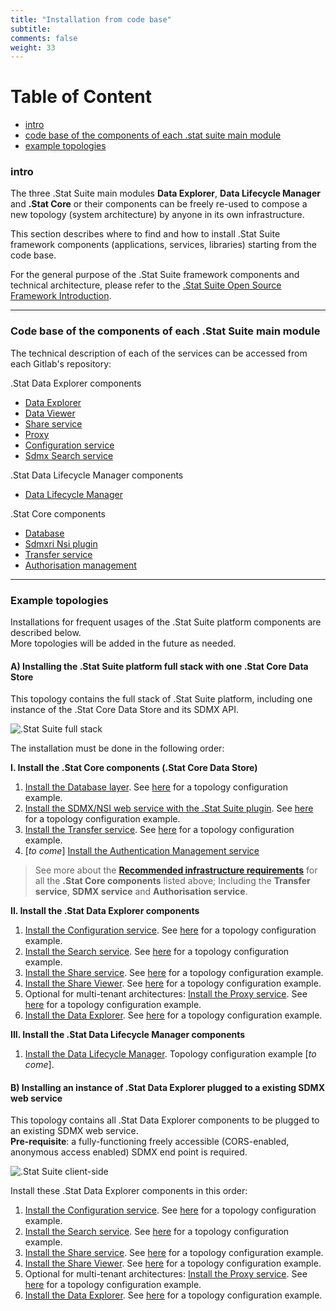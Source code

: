 ```yaml
---
title: "Installation from code base"
subtitle: 
comments: false
weight: 33
---
```


# Table of Content
- [intro](#intro)
- [code base of the components of each .stat suite main module](#code-base-of-the-components-of-each-stat-suite-main-module)
- [example topologies](#example-topologies)

### intro

The three .Stat Suite main modules **Data Explorer**, **Data Lifecycle Manager** and **.Stat Core** or their components can be freely re-used to compose a new topology (system architecture) by anyone in its own infrastructure.

This section describes where to find and how to install .Stat Suite framework components (applications, services, libraries) starting from the code base.

For the general purpose of the .Stat Suite framework components and technical architecture, please refer to the [.Stat Suite Open Source Framework
Introduction](https://sis-cc.gitlab.io/dotstatsuite-documentation/getting-started/framework/).

---

### Code base of the components of each .Stat Suite main module  

The technical description of each of the services can be accessed from each Gitlab's repository:<br>

.Stat Data Explorer components

- [Data Explorer](https://gitlab.com/sis-cc/.stat-suite/dotstatsuite-data-explorer)
- [Data Viewer](https://gitlab.com/sis-cc/.stat-suite/dotstatsuite-data-viewer)
- [Share service](https://gitlab.com/sis-cc/.stat-suite/dotstatsuite-share)
- [Proxy](https://gitlab.com/sis-cc/.stat-suite/dotstatsuite-proxy)
- [Configuration service](https://gitlab.com/sis-cc/.stat-suite/dotstatsuite-config)
- [Sdmx Search service](https://gitlab.com/sis-cc/.stat-suite/dotstatsuite-sdmx-faceted-search)

.Stat Data Lifecycle Manager components

- [Data Lifecycle Manager](https://gitlab.com/sis-cc/.stat-suite/dotstatsuite-data-lifecycle-manager)

.Stat Core components

- [Database](https://gitlab.com/sis-cc/.stat-suite/dotstatsuite-core-data-access)
- [Sdmxri Nsi plugin](https://gitlab.com/sis-cc/.stat-suite/dotstatsuite-core-sdmxri-nsi-plugin)
- [Transfer service](https://gitlab.com/sis-cc/.stat-suite/dotstatsuite-core-transfer)
- [Authorisation management](https://gitlab.com/sis-cc/.stat-suite/dotstatsuite-core-auth-management)

---

### Example topologies  

Installations for frequent usages of the .Stat Suite platform components are described below.  
More topologies will be added in the future as needed.


#### A) Installing the .Stat Suite platform full stack with one .Stat Core Data Store
This topology contains the full stack of .Stat Suite platform, including one instance of the .Stat Core Data Store and its SDMX API.  

![.Stat Suite full stack](/images/One_Internal_Space.png)

The installation must be done in the following order:  

**I. Install the .Stat Core components (.Stat Core Data Store)**  

1. [Install the Database layer](https://gitlab.com/sis-cc/.stat-suite/dotstatsuite-core-data-access/blob/master/docs/installation/CodeBaseApproach.md). See [here](https://gitlab.com/sis-cc/.stat-suite/dotstatsuite-kube-core-rp/blob/master/qa/mssql.yaml) for a topology configuration example.
1. [Install the SDMX/NSI web service with the .Stat Suite plugin](https://gitlab.com/sis-cc/.stat-suite/dotstatsuite-core-sdmxri-nsi-plugin/blob/develop/docs/installation/CodeBaseApproach.md). See [here](https://gitlab.com/sis-cc/.stat-suite/dotstatsuite-kube-core-rp/blob/master/qa/nsi.yaml) for a topology configuration example.
1. [Install the Transfer service](https://gitlab.com/sis-cc/.stat-suite/dotstatsuite-core-transfer/blob/develop/docs/installation/CodeBaseApproach.md). See [here](https://gitlab.com/sis-cc/.stat-suite/dotstatsuite-kube-core-rp/blob/master/qa/transfer.yaml) for a topology configuration example.
1. [*to come*] [Install the Authentication Management service](https://gitlab.com/sis-cc/.stat-suite/dotstatsuite-core-auth-management)

>  See more about the **[Recommended infrastructure requirements](/getting-started/installation/infrastructure_requirements)** for all the **.Stat Core components** listed above; Including the **Transfer service**, **SDMX service** and **Authorisation service**. 

**II. Install the .Stat Data Explorer components**  

1. [Install the Configuration service](https://gitlab.com/sis-cc/.stat-suite/dotstatsuite-config). See [here](https://gitlab.com/sis-cc/.stat-suite/dotstatsuite-kube-rp/blob/master/staging/config.yaml) for a topology configuration example.
1. [Install the Search service](https://gitlab.com/sis-cc/.stat-suite/dotstatsuite-sdmx-faceted-search). See [here](https://gitlab.com/sis-cc/.stat-suite/dotstatsuite-kube-rp/blob/master/staging/sfs.yaml) for a topology configuration example.
1. [Install the Share service](https://gitlab.com/sis-cc/.stat-suite/dotstatsuite-share). See [here](https://gitlab.com/sis-cc/.stat-suite/dotstatsuite-kube-rp/blob/master/staging/share.yaml) for a topology configuration example.
1. [Install the Share Viewer](https://gitlab.com/sis-cc/.stat-suite/dotstatsuite-data-viewer). See [here](https://gitlab.com/sis-cc/.stat-suite/dotstatsuite-kube-rp/blob/master/staging/data-viewer.yml) for a topology configuration example.
1. Optional for multi-tenant architectures: [Install the Proxy service](https://gitlab.com/sis-cc/.stat-suite/dotstatsuite-proxy). See [here](https://gitlab.com/sis-cc/.stat-suite/dotstatsuite-kube-rp/blob/master/staging/proxy.yaml) for a topology configuration example.
1. [Install the Data Explorer](https://gitlab.com/sis-cc/.stat-suite/dotstatsuite-data-explorer). See [here](https://gitlab.com/sis-cc/.stat-suite/dotstatsuite-kube-rp/blob/master/staging/data-explorer.yaml) for a topology configuration example.

**III. Install the .Stat Data Lifecycle Manager components**  

1. [Install the Data Lifecycle Manager](https://gitlab.com/sis-cc/.stat-suite/dotstatsuite-data-lifecycle-manager). Topology configuration example [*to come*].


#### B) Installing an instance of .Stat Data Explorer plugged to a existing SDMX web service
This topology contains all .Stat Data Explorer components to be plugged to an existing SDMX web service.  
**Pre-requisite**: a fully-functioning freely accessible (CORS-enabled, anonymous access enabled) SDMX end point is required.  

![.Stat Suite client-side](/images/External_SDMX.png)

Install these .Stat Data Explorer components in this order:

1. [Install the Configuration service](https://gitlab.com/sis-cc/.stat-suite/dotstatsuite-config). See [here](https://gitlab.com/sis-cc/.stat-suite/dotstatsuite-kube-rp/blob/master/staging/config.yaml) for a topology configuration example.
1. [Install the Search service](https://gitlab.com/sis-cc/.stat-suite/dotstatsuite-sdmx-faceted-search). See [here](https://gitlab.com/sis-cc/.stat-suite/dotstatsuite-kube-rp/blob/master/staging/sfs.yaml) for a topology configuration example.
1. [Install the Share service](https://gitlab.com/sis-cc/.stat-suite/dotstatsuite-share). See [here](https://gitlab.com/sis-cc/.stat-suite/dotstatsuite-kube-rp/blob/master/staging/share.yaml) for a topology configuration example.
1. [Install the Share Viewer](https://gitlab.com/sis-cc/.stat-suite/dotstatsuite-data-viewer). See [here](https://gitlab.com/sis-cc/.stat-suite/dotstatsuite-kube-rp/blob/master/staging/data-viewer.yml) for a topology configuration example.
1. Optional for multi-tenant architectures: [Install the Proxy service](https://gitlab.com/sis-cc/.stat-suite/dotstatsuite-proxy). See [here](https://gitlab.com/sis-cc/.stat-suite/dotstatsuite-kube-rp/blob/master/staging/proxy.yaml) for a topology configuration example.
1. [Install the Data Explorer](https://gitlab.com/sis-cc/.stat-suite/dotstatsuite-data-explorer). See [here](https://gitlab.com/sis-cc/.stat-suite/dotstatsuite-kube-rp/blob/master/staging/data-explorer.yaml) for a topology configuration example.
